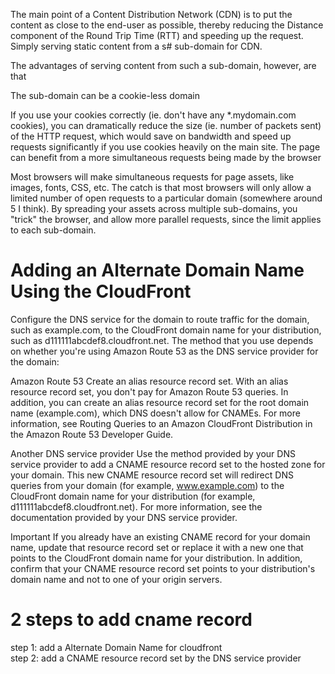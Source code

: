 The main point of a Content Distribution Network (CDN) is to put the content as close to the end-user as possible, thereby reducing the Distance component of the Round Trip Time (RTT) and speeding up the request. Simply serving static content from a s# sub-domain for CDN.

The advantages of serving content from such a sub-domain, however, are that

The sub-domain can be a cookie-less domain

If you use your cookies correctly (ie. don't have any *.mydomain.com cookies), you can dramatically reduce the size (ie. number of packets sent) of the HTTP request, which would save on bandwidth and speed up requests significantly if you use cookies heavily on the main site.
The page can benefit from a more simultaneous requests being made by the browser

Most browsers will make simultaneous requests for page assets, like images, fonts, CSS, etc. The catch is that most browsers will only allow a limited number of open requests to a particular domain (somewhere around 5 I think). By spreading your assets across multiple sub-domains, you "trick" the browser, and allow more parallel requests, since the limit applies to each sub-domain.


# Adding an Alternate Domain Name Using the CloudFront 
Configure the DNS service for the domain to route traffic for the domain, such as example.com, to the CloudFront domain name for your distribution, such as d111111abcdef8.cloudfront.net. The method that you use depends on whether you're using Amazon Route 53 as the DNS service provider for the domain:

Amazon Route 53
Create an alias resource record set. With an alias resource record set, you don't pay for Amazon Route 53 queries. In addition, you can create an alias resource record set for the root domain name (example.com), which DNS doesn't allow for CNAMEs. For more information, see Routing Queries to an Amazon CloudFront Distribution in the Amazon Route 53 Developer Guide.

Another DNS service provider
Use the method provided by your DNS service provider to add a CNAME resource record set to the hosted zone for your domain. This new CNAME resource record set will redirect DNS queries from your domain (for example, www.example.com) to the CloudFront domain name for your distribution (for example, d111111abcdef8.cloudfront.net). For more information, see the documentation provided by your DNS service provider.

Important
If you already have an existing CNAME record for your domain name, update that resource record set or replace it with a new one that points to the CloudFront domain name for your distribution.
In addition, confirm that your CNAME resource record set points to your distribution's domain name and not to one of your origin servers.


# 2 steps to add cname record

step 1: add a Alternate Domain Name for cloudfront  
step 2: add a CNAME resource record set by the DNS service provider
